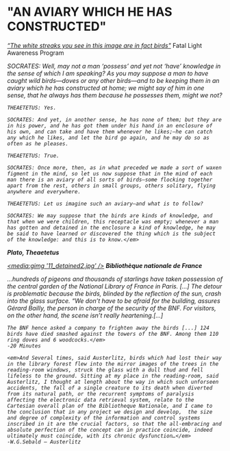 <h1>"AN AVIARY WHICH HE HAS CONSTRUCTED"</h1>
           <a href="http://www.flap.org/lights.php"><media:gimg '11_detained1.gif' /></a>

<div style='clear:both;'>

<a href="http://www.flap.org/lights.php"> 
<em>“The white streaks you see in this image are in fact birds"</em></a>
Fatal Light Awareness Program

  <em>  SOCRATES: Well, may not a man ‘possess’ and yet not ‘have’ knowledge in the sense of which I am speaking? As you may suppose a man to have caught wild birds—doves or any other birds—and to be keeping them in an aviary which he has constructed at home; we might say of him in one sense, that he always has them because he possesses them, might we not?

    THEAETETUS: Yes.

    SOCRATES: And yet, in another sense, he has none of them; but they are in his power, and he has got them under his hand in an enclosure of his own, and can take and have them whenever he likes;—he can catch any which he likes, and let the bird go again, and he may do so as often as he pleases.

    THEAETETUS: True.

    SOCRATES: Once more, then, as in what preceded we made a sort of waxen figment in the mind, so let us now suppose that in the mind of each man there is an aviary of all sorts of birds—some flocking together apart from the rest, others in small groups, others solitary, flying anywhere and everywhere.

    THEAETETUS: Let us imagine such an aviary—and what is to follow?

    SOCRATES: We may suppose that the birds are kinds of knowledge, and that when we were children, this receptacle was empty; whenever a man has gotten and detained in the enclosure a kind of knowledge, he may be said to have learned or discovered the thing which is the subject of the knowledge: and this is to know.</em>
<strong>    Plato, Theaetetus</strong>

<a href="http://dottoegrasso.wordpress.com/2010/01/12/paris/"><media:gimg '11_detained2.jpg' /></a>
<strong>Bibliothèque nationale de France</strong>

 <em>   …hundreds of pigeons and thousands of starlings have taken possession of the central garden of the National Library of France in Paris. [...] The detour is problematic because the birds, blinded by the reflection of the sun, crash into the glass surface. “We don’t have to be afraid for the building, assures Gérard Bailly, the person in charge of the security of the BNF.
    For visitors, on the other hand, the scene isn’t really heartening.[...]

    The BNF hence asked a company to frighten away the birds [...] 124 birds have died smashed against the towers of the BNF. Among them 110 ring doves and 6 woodcocks.</em>
    -20 Minutes

    <em>And Several times, said Austerlitz, birds which had lost their way in the library forest flew into the mirror images of the trees in the reading-room windows, struck the glass with a dull thud and fell lifeless to the ground. Sitting at my place in the reading-room, said Austerlitz, I thought at length about the way in which such unforseen accidents, the fall of a single creature to its death when diverted from its natural path, or the recurrent symptoms of paralysis affecting the electronic data retrieval system, relate to the Cartesian overall plan of the Bibliotheque Nationale, and I came to the conclusion that in any project we design and develop,  the size and degree of complexity of the information and control systems inscribed in it are the crucial factors, so that the all-embracing and absolute perfection of the concept can in practice coincide, indeed ultimately must coincide, with its chronic dysfunction…</em>
    -W.G.Sebald – Austerlitz

</div><media:gimg '11_BIRD3.jpg' />

</div>
